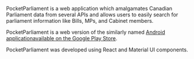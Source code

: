 PocketParliament is a web application which amalgamates Canadian Parliament data from several APIs and allows users to easily search for parliament information like Bills, MPs, and Cabinet members.

PocketParliament is a web version of the similarly named [Android applicationavailable on the Google Play Store](https://play.google.com/store/apps/details?id=tech.susheelkona.pocketparliament&hl=en).

PocketParliament was developed using React and Material UI components.


